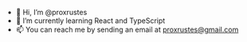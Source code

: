 - 👋 Hi, I’m @proxrustes
- 🌱 I’m currently learning React and TypeScript
- 📫 You can reach me by sending an email at proxrustes@gmail.com
